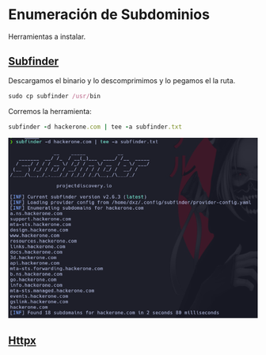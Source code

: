 # Enumeración de Subdominios

Herramientas a instalar.

## [Subfinder](https://github.com/projectdiscovery/subfinder)

Descargamos el binario y lo descomprimimos y lo pegamos el la ruta.

```ruby
sudo cp subfinder /usr/bin
```

Corremos la herramienta:

```ruby
subfinder -d hackerone.com | tee -a subfinder.txt
```

![label text](imgs/01.png)

## [Httpx](https://github.com/projectdiscovery/httpx)



























